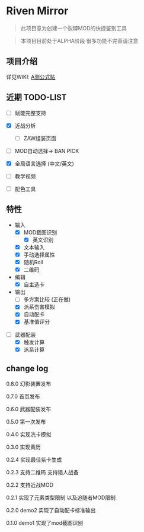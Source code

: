 # Riven Mirror

> 此项目意为创建一个裂罅MOD的快捷鉴别工具

> 本项目目前处于ALPHA阶段 很多功能不完善请注意

## 项目介绍

详见WIKI: [A测公式贴](https://gitee.com/pa001024/riven-mirror/wikis/A测公式贴)

## 近期 TODO-LIST

- [ ] 赋能完整支持
- [x] 近战分析
  - [ ] ZAW组装页面
- [ ] MOD自动选择-> BAN PICK
- [x] 全局语言选择 (中文/英文)
- [ ] 教学视频
- [ ] 配色工具


## 特性
- 输入
  - [x] MOD截图识别
    - [x] 英文识别
  - [x] 文本输入
  - [x] 手动选择属性
  - [x] 随机Roll
  - [x] 二维码
- 编辑
  - [x] 自主选卡
- 输出
  - [ ] 多方案比较 (正在做)
  - [x] 派系伤害模拟
  - [x] 自动配卡
  - [x] 基准值评分
- [ ] 武器配装
  - [x] 触发计算
  - [x] 派系计算

## change log

0.8.0 幻影装置发布

0.7.0 首页发布

0.6.0 武器配装发布

0.5.0 第一次发布

0.4.0 实现洗卡模拟

0.3.0 实现黄历

0.2.4 实现最佳紫卡生成

0.2.3 支持二维码 支持猎人战备

0.2.2 支持近战MOD

0.2.1 实现了元素类型限制 以及追随者MOD限制

0.2.0 demo2 实现了自动配卡标准输出

0.1.0 demo1 实现了mod截图识别
